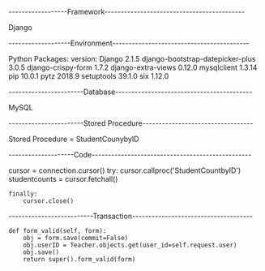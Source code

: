 ------------------Framework-------------------------------------------

Django

-------------------Environment------------------------------------------

Python Packages:		    version:
Django				    2.1.5
django-bootstrap-datepicker-plus    3.0.5
django-crispy-form                  1.7.2
django-extra-views		    0.12.0
mysqlclient 	                    1.3.14		
pip				    10.0.1
pytz				    2018.9
setuptools			    39.1.0
six				    1.12.0

-----------------------Database------------------------------------------

MySQL


-----------------------Stored Procedure----------------------------------

Stored Procedure = StudentCounybyID

--------------------Code-------------------------------------------------

 cursor = connection.cursor()
    try:
        cursor.callproc('StudentCountbyID')
        studentcounts = cursor.fetchall()

    finally:
        cursor.close()

--------------------------Transaction-------------------------------------

    def form_valid(self, form): 
        obj = form.save(commit=False)
        obj.userID = Teacher.objects.get(user_id=self.request.user)
        obj.save()
        return super().form_valid(form)
